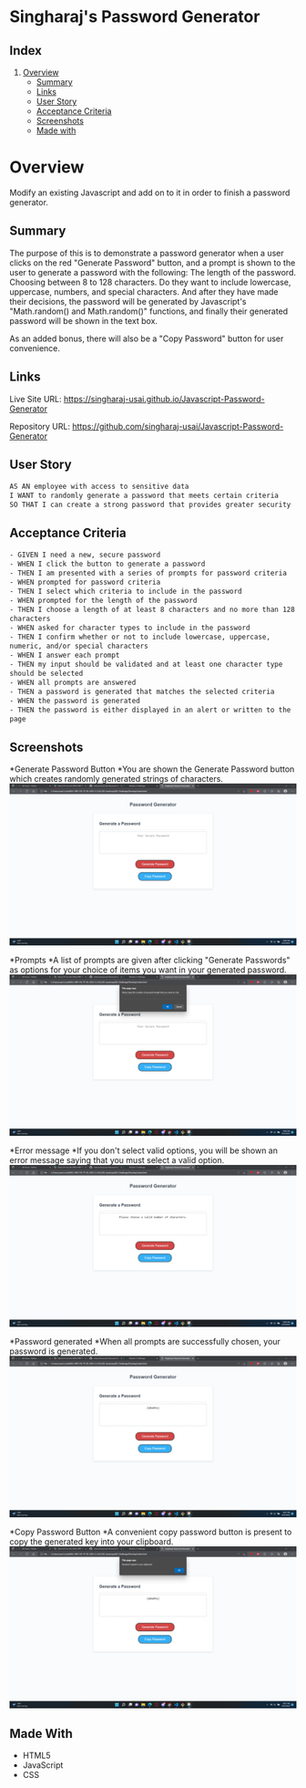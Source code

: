 # Singharaj's Password Generator

## Index
1. [Overview](#overview)
    - [Summary](#summary)
    - [Links](#links)
    - [User Story](#user-story)
    - [Acceptance Criteria](#acceptance-criteria)
    - [Screenshots](#screenshots)
    - [Made with](#made-with)

# Overview

Modify an existing Javascript and add on to it in order to finish a password generator. 

## Summary

The purpose of this is to demonstrate a password generator when a user clicks on the red "Generate Password" button,
and a prompt is shown to the user to generate a password with the following:
The length of the password.
Choosing between 8 to 128 characters.
Do they want to include lowercase, uppercase, numbers, and special characters.
And after they have made their decisions, the password will be generated by Javascript's "Math.random() and Math.random()" functions, and finally their
generated password will be shown in the text box.

As an added bonus, there will also be a "Copy Password" button for user convenience. 

## Links

Live Site URL: https://singharaj-usai.github.io/Javascript-Password-Generator

Repository URL: https://github.com/singharaj-usai/Javascript-Password-Generator

## User Story
````
AS AN employee with access to sensitive data
I WANT to randomly generate a password that meets certain criteria
SO THAT I can create a strong password that provides greater security
````
## Acceptance Criteria

````
- GIVEN I need a new, secure password
- WHEN I click the button to generate a password
- THEN I am presented with a series of prompts for password criteria
- WHEN prompted for password criteria
- THEN I select which criteria to include in the password
- WHEN prompted for the length of the password
- THEN I choose a length of at least 8 characters and no more than 128 characters
- WHEN asked for character types to include in the password
- THEN I confirm whether or not to include lowercase, uppercase, numeric, and/or special characters
- WHEN I answer each prompt
- THEN my input should be validated and at least one character type should be selected
- WHEN all prompts are answered
- THEN a password is generated that matches the selected criteria
- WHEN the password is generated
- THEN the password is either displayed in an alert or written to the page
````

## Screenshots
*Generate Password Button
    *You are shown the Generate Password button which creates randomly generated strings of characters.
![](./assets/Images/1.png)

*Prompts
    *A list of prompts are given after clicking "Generate Passwords" as options for your choice of items you want in your generated password.
![](./assets/Images/2.png)

*Error message
    *If you don't select valid options, you will be shown an error message saying that you must select a valid option.
![](./assets/Images/3.png)

*Password generated
    *When all prompts are successfully chosen, your password is generated.
![](./assets/Images/4.png)

*Copy Password Button
    *A convenient copy password button is present to copy the generated key into your clipboard.
![](./assets/Images/5.png)

## Made With

* HTML5
* JavaScript
* CSS
